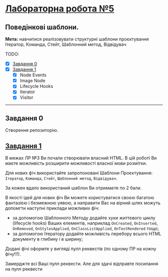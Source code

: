# [Лабораторна робота №5](https://learn.ztu.edu.ua/mod/assign/view.php?id=201668)

## Поведінкові шаблони.

**Мета:** навчитися реалізовувати структурні шаблони
проєктування Ітератор, Команда, Стейт, Шаблонний метод,
Відвідувач

TODO:
- [x] [Завдання 0](#user-content-завдання-0)
- [x] [Завдання 1](#user-content-завдання-1)
  - [x] Node Events
  - [x] Image Node
  - [x] Lifecycle Hooks
  - [x] Iterator
  - [x] Visitor

---

## Завдання 0

Створення репозиторію.

## [Завдання 1](LightHtmlLibrary)

В межах ЛР №3 Ви почали створювати власний HTML. В цій роботі
Ви маєте можливість розширити можливості власної мови розмітки.

Для нових фіч використайте запропоновані Шаблони
Проєктування: `Ітератор`, `Команда`, `Стейт`, `Шаблонний метод`,
`Відвідувач`.

За кожен вдало використаний шаблон Ви отримаєте по 2 бали.

В якості ідей для нових фіч Ви можете користуватися своєю
багатою фантазією і безмежною уявою, а направити Вас на вірний
шлях можуть допомгти наступні приклади можливих фіч:

- за допомогою Шаблонного Методу додайте хуки життєвого циклу
  (lifecycle hooks) Ваших елементів, наприклад `OnCreated`, `OnInserted`,
  `OnRemoved`, `OnStylesApplied`, `OnClassListApplied`, `OnTextRendered`
  тощо;
- за допомогою Ітератору додайте можливість перебору всього
  HTML документу в глибину і в ширину;

Додані фічі оформте у вигляді пулл реквестів (по одному ПР на
кожну фічу!!!).

Замерджте всі Ваші пулл реквести. Але для здачі відправте
посилання на пулл реквести

